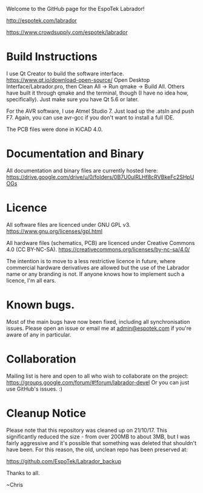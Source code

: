 Welcome to the GitHub page for the EspoTek Labrador!

http://espotek.com/labrador

https://www.crowdsupply.com/espotek/labrador

# Build Instructions
I use Qt Creator to build the software interface.
https://www.qt.io/download-open-source/
Open Desktop Interface/Labrador.pro, then Clean All -> Run qmake -> Build All.
Others have built it through qmake and the terminal, though (I have no idea how, specifically).
Just make sure you have Qt 5.6 or later.

For the AVR software, I use Atmel Studio 7.  Just load up the .atsln and push F7.
Again, you can use avr-gcc if you don't want to install a full IDE.

The PCB files were done in KiCAD 4.0.

# Documentation and Binary
All documentation and binary files are currently hosted here:
https://drive.google.com/drive/u/0/folders/0B7U0ulRLHf8cRVBkeFc2SHpUOGs

# Licence
All software files are licenced under GNU GPL v3.  https://www.gnu.org/licenses/gpl.html

All hardware files (schematics, PCB) are licenced under Creative Commons 4.0 (CC BY-NC-SA).  https://creativecommons.org/licenses/by-nc-sa/4.0/

The intention is to move to a less restrictive licence in future, where commercial hardware derivatives are allowed but the use of the Labrador name or any branding is not.  If anyone knows how to implement such a licence, I'm all ears.

# Known bugs.
Most of the main bugs have now been fixed, including all synchronisation issues.
Please open an issue or email me at admin@espotek.com if you're aware of any in particular.

# Collaboration
Mailing list is here and open to all who wish to collaborate on the project:
https://groups.google.com/forum/#!forum/labrador-devel
Or you can just use GitHub's issues.  :)

# Cleanup Notice
Please note that this repository was cleaned up on 21/10/17.
This significantly reduced the size - from over 200MB to about 3MB, but I was fairly aggressive and it's possible that something was deleted that shouldn't have been.
For this reason, the old, unclean repo has been preserved at:

https://github.com/EspoTek/Labrador_backup


Thanks to all.

~Chris
